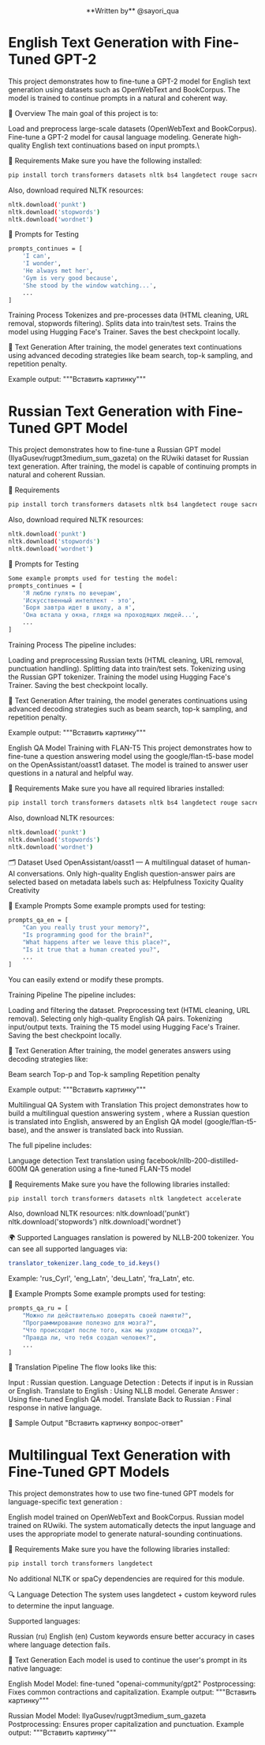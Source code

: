 <div align="center">
  **Written by** @sayori_qua
</div>

# English Text Generation with Fine-Tuned GPT-2
This project demonstrates how to fine-tune a GPT-2 model for English text generation using datasets such as OpenWebText and BookCorpus. The model is trained to continue prompts in a natural and coherent way.

📝 Overview
The main goal of this project is to:

Load and preprocess large-scale datasets (OpenWebText and BookCorpus).
Fine-tune a GPT-2 model for causal language modeling.
Generate high-quality English text continuations based on input prompts.\

🧰 Requirements
Make sure you have the following installed:
```bash
pip install torch transformers datasets nltk bs4 langdetect rouge sacrebleu pandas tqdm joblib tensorboard
```
Also, download required NLTK resources:
```bash
nltk.download('punkt')
nltk.download('stopwords')
nltk.download('wordnet')
```
🧪 Prompts for Testing
```bash
prompts_continues = [
    'I can', 
    'I wonder', 
    'He always met her', 
    'Gym is very good because',
    'She stood by the window watching...',
    ...
]
```
Training Process
Tokenizes and pre-processes data (HTML cleaning, URL removal, stopwords filtering).
Splits data into train/test sets.
Trains the model using Hugging Face's Trainer.
Saves the best checkpoint locally.

🧠 Text Generation
After training, the model generates text continuations using advanced decoding strategies like beam search, top-k sampling, and repetition penalty.

Example output:
"""Вставить картинку"""


# Russian Text Generation with Fine-Tuned GPT Model
This project demonstrates how to fine-tune a Russian GPT model (IlyaGusev/rugpt3medium_sum_gazeta) on the RUwiki dataset for Russian text generation. After training, the model is capable of continuing prompts in natural and coherent Russian.

🧰 Requirements
```bash
pip install torch transformers datasets nltk bs4 langdetect rouge sacrebleu pandas tqdm joblib tensorboard accelerate
```
Also, download required NLTK resources:
```bash
nltk.download('punkt')
nltk.download('stopwords')
nltk.download('wordnet')
```
🧪 Prompts for Testing
```bash
Some example prompts used for testing the model:
prompts_continues = [
    'Я люблю гулять по вечерам',
    'Искусственный интеллект - это',
    'Боря завтра идет в школу, а я',
    'Она встала у окна, глядя на проходящих людей...',
    ...
]
```
Training Process
The pipeline includes:

Loading and preprocessing Russian texts (HTML cleaning, URL removal, punctuation handling).
Splitting data into train/test sets.
Tokenizing using the Russian GPT tokenizer.
Training the model using Hugging Face's Trainer.
Saving the best checkpoint locally.

🧠 Text Generation
After training, the model generates continuations using advanced decoding strategies such as beam search, top-k sampling, and repetition penalty.

Example output:
"""Вставить картинку"""

English QA Model Training with FLAN-T5
This project demonstrates how to fine-tune a question answering model using the google/flan-t5-base model on the OpenAssistant/oasst1 dataset. The model is trained to answer user questions in a natural and helpful way.

🧰 Requirements
Make sure you have all required libraries installed:
```bash
pip install torch transformers datasets nltk bs4 langdetect rouge sacrebleu pandas tqdm joblib tensorboard accelerate
```
Also, download NLTK resources:
```bash
nltk.download('punkt')
nltk.download('stopwords')
nltk.download('wordnet')
```
🗂️ Dataset Used
OpenAssistant/oasst1 — A multilingual dataset of human-AI conversations.
Only high-quality English question-answer pairs are selected based on metadata labels such as:
Helpfulness
Toxicity
Quality
Creativity

🧪 Example Prompts
Some example prompts used for testing:
```bash
prompts_qa_en = [
    "Can you really trust your memory?",
    "Is programming good for the brain?",
    "What happens after we leave this place?",
    "Is it true that a human created you?",
    ...
]
```
You can easily extend or modify these prompts.

Training Pipeline
The pipeline includes:

Loading and filtering the dataset.
Preprocessing text (HTML cleaning, URL removal).
Selecting only high-quality English QA pairs.
Tokenizing input/output texts.
Training the T5 model using Hugging Face's Trainer.
Saving the best checkpoint locally.

🧠 Text Generation
After training, the model generates answers using decoding strategies like:

Beam search
Top-p and Top-k sampling
Repetition penalty

Example output:
"""Вставить картинку"""

Multilingual QA System with Translation
This project demonstrates how to build a multilingual question answering system , where a Russian question is translated into English, answered by an English QA model (google/flan-t5-base), and the answer is translated back into Russian.

The full pipeline includes:

Language detection
Text translation using facebook/nllb-200-distilled-600M
QA generation using a fine-tuned FLAN-T5 model

🧰 Requirements
Make sure you have the following libraries installed:
```bash
pip install torch transformers datasets nltk langdetect accelerate
```
Also, download NLTK resources:
nltk.download('punkt')
nltk.download('stopwords')
nltk.download('wordnet')

🌍 Supported Languages
ranslation is powered by NLLB-200 tokenizer. You can see all supported languages via:
```bash
translator_tokenizer.lang_code_to_id.keys()
```
Example: 'rus_Cyrl', 'eng_Latn', 'deu_Latn', 'fra_Latn', etc.

🧪 Example Prompts
Some example prompts used for testing:
```bash
prompts_qa_ru = [
    "Можно ли действительно доверять своей памяти?",
    "Программирование полезно для мозга?",
    "Что происходит после того, как мы уходим отсюда?",
    "Правда ли, что тебя создал человек?",
    ...
]
```

🔁 Translation Pipeline
The flow looks like this:

Input : Russian question.
Language Detection : Detects if input is in Russian or English.
Translate to English : Using NLLB model.
Generate Answer : Using fine-tuned English QA model.
Translate Back to Russian : Final response in native language.

🧠 Sample Output
"Вставить картинку вопрос-ответ"

# Multilingual Text Generation with Fine-Tuned GPT Models
This project demonstrates how to use two fine-tuned GPT models for language-specific text generation :

English model trained on OpenWebText and BookCorpus.
Russian model trained on RUwiki.
The system automatically detects the input language and uses the appropriate model to generate natural-sounding continuations.

🧰 Requirements
Make sure you have the following libraries installed:
```bash
pip install torch transformers langdetect
```

No additional NLTK or spaCy dependencies are required for this module.

🔍 Language Detection
The system uses langdetect + custom keyword rules to determine the input language.

Supported languages:

Russian (ru)
English (en)
Custom keywords ensure better accuracy in cases where language detection fails.

🧠 Text Generation
Each model is used to continue the user's prompt in its native language:

English Model
Model: fine-tuned "openai-community/gpt2"
Postprocessing: Fixes common contractions and capitalization.
Example output:
"""Вставить картинку"""

Russian Model
Model: IlyaGusev/rugpt3medium_sum_gazeta
Postprocessing: Ensures proper capitalization and punctuation.
Example output:
"""Вставить картинку"""
